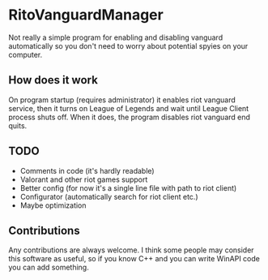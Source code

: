 # RitoVanguardManager
Not really a simple program for enabling and disabling vanguard automatically so you don't need to worry about potential spyies on your computer.

## How does it work
On program startup (requires administrator) it enables riot vanguard service, then it turns on League of Legends and wait until League Client process shuts off. 
When it does, the program disables riot vanguard end quits.

## TODO
- Comments in code (it's hardly readable)
- Valorant and other riot games support
- Better config (for now it's a single line file with path to riot client)
- Configurator (automatically search for riot client etc.)
- Maybe optimization

## Contributions
Any contributions are always welcome. I think some people may consider this software as useful, so if you know C++ and you can write WinAPI code you can add something.
